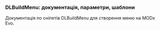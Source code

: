 
<meta http-equiv="Content-Type" content="text/html; charset=utf-8">
<h3>DLBuildMenu: документація, параметри, шаблони </h3>
Документація по сніпетів DLBuildMenu для створення меню на MODx Evo.
